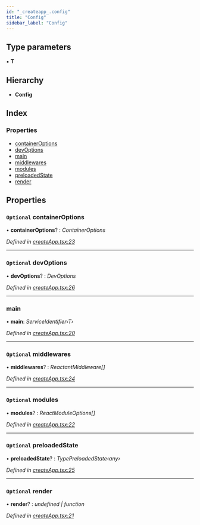 ```yaml
---
id: "_createapp_.config"
title: "Config"
sidebar_label: "Config"
---
```


## Type parameters

▪ **T**

## Hierarchy

* **Config**

## Index

### Properties

* [containerOptions](_createapp_.config.md#optional-containeroptions)
* [devOptions](_createapp_.config.md#optional-devoptions)
* [main](_createapp_.config.md#main)
* [middlewares](_createapp_.config.md#optional-middlewares)
* [modules](_createapp_.config.md#optional-modules)
* [preloadedState](_createapp_.config.md#optional-preloadedstate)
* [render](_createapp_.config.md#optional-render)

## Properties

### `Optional` containerOptions

• **containerOptions**? : *ContainerOptions*

*Defined in [createApp.tsx:23](https://github.com/unadlib/reactant/blob/25feacb/packages/reactant/src/createApp.tsx#L23)*

___

### `Optional` devOptions

• **devOptions**? : *DevOptions*

*Defined in [createApp.tsx:26](https://github.com/unadlib/reactant/blob/25feacb/packages/reactant/src/createApp.tsx#L26)*

___

###  main

• **main**: *ServiceIdentifier‹T›*

*Defined in [createApp.tsx:20](https://github.com/unadlib/reactant/blob/25feacb/packages/reactant/src/createApp.tsx#L20)*

___

### `Optional` middlewares

• **middlewares**? : *ReactantMiddleware[]*

*Defined in [createApp.tsx:24](https://github.com/unadlib/reactant/blob/25feacb/packages/reactant/src/createApp.tsx#L24)*

___

### `Optional` modules

• **modules**? : *ReactModuleOptions[]*

*Defined in [createApp.tsx:22](https://github.com/unadlib/reactant/blob/25feacb/packages/reactant/src/createApp.tsx#L22)*

___

### `Optional` preloadedState

• **preloadedState**? : *TypePreloadedState‹any›*

*Defined in [createApp.tsx:25](https://github.com/unadlib/reactant/blob/25feacb/packages/reactant/src/createApp.tsx#L25)*

___

### `Optional` render

• **render**? : *undefined | function*

*Defined in [createApp.tsx:21](https://github.com/unadlib/reactant/blob/25feacb/packages/reactant/src/createApp.tsx#L21)*

